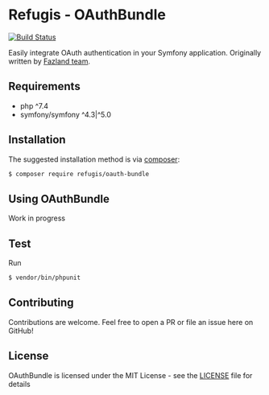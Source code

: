 Refugis - OAuthBundle
=====================
[![Build Status](https://travis-ci.com/refugis/oauth-bundle.svg?branch=master)](https://travis-ci.com/refugis/oauth-bundle)

Easily integrate OAuth authentication in your Symfony application.
Originally written by [Fazland team](https://www.github.com/fazland/oauth-bundle).

Requirements
------------
- php ^7.4
- symfony/symfony ^4.3|^5.0

Installation
------------
The suggested installation method is via [composer](https://getcomposer.org/):

```sh
$ composer require refugis/oauth-bundle
```

Using OAuthBundle
--------------
Work in progress

Test
----
Run 
```sh
$ vendor/bin/phpunit
```

Contributing
------------
Contributions are welcome. Feel free to open a PR or file an issue here on GitHub!

License
-------
OAuthBundle is licensed under the MIT License - see the [LICENSE](https://github.com/refugis/oauth-bundle/blob/master/LICENSE) file for details
